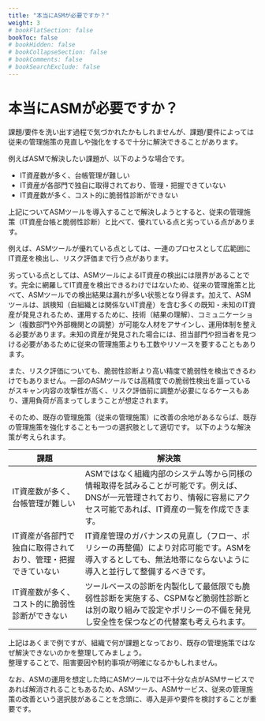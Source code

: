 ```yaml
---
title: "本当にASMが必要ですか？"
weight: 3
# bookFlatSection: false
bookToc: false
# bookHidden: false
# bookCollapseSection: false
# bookComments: false
# bookSearchExclude: false
---
```

# 本当にASMが必要ですか？

課題/要件を洗い出す過程で気づかれたかもしれませんが、課題/要件によっては従来の管理施策の見直しや強化をするで十分に解決できることがあります。  

例えばASMで解決したい課題が、以下のような場合です。  

- IT資産数が多く、台帳管理が難しい
- IT資産が各部門で独自に取得されており、管理・把握できていない
- IT資産数が多く、コスト的に脆弱性診断ができない

上記についてASMツールを導入することで解決しようとすると、従来の管理施策（IT資産台帳と脆弱性診断）と比べて、優れている点と劣っている点があります。  

例えば、ASMツールが優れている点としては、一連のプロセスとして広範囲にIT資産を検出し、リスク評価まで行う点があります。  

劣っている点としては、ASMツールによるIT資産の検出には限界があることです。完全に網羅してIT資産を検出できるわけではないため、従来の管理施策と比べて、ASMツールでの検出結果は漏れが多い状態となり得ます。加えて、ASMツールは、誤検知（自組織とは関係ないIT資産）を含む多くの既知・未知のIT資産が発見されるため、運用するために、技術（結果の理解）、コミュニケーション（複数部門や外部機関との調整）が可能な人材をアサインし、運用体制を整える必要があります。未知の資産が発見された場合には、担当部門や担当者を見つける必要があるために従来の管理施策よりも工数やリソースを要することもあります。  

また、リスク評価についても、脆弱性診断より高い精度で脆弱性を検出できるわけでもありません。一部のASMツールでは高精度での脆弱性検出を謳っているがスキャン内容の攻撃性が高く、リスク評価前に調整が必要になるケースもあり、運用負荷が高まってしまうことが想定されます。  

そのため、既存の管理施策（従来の管理施策）に改善の余地があるならば、既存の管理施策を強化することも一つの選択肢として適切です。
以下のような解決策が考えられます。  

| 課題 | 解決策 |
| -- | -- |
| IT資産数が多く、台帳管理が難しい | ASMではなく組織内部のシステム等から同様の情報取得を試みることが可能です。例えば、DNSが一元管理されており、情報に容易にアクセス可能であれば、IT資産の一覧を作成できます。 |
| IT資産が各部門で独自に取得されており、管理・把握できていない | IT資産管理のガバナンスの見直し（フロー、ポリシーの再整備）により対応可能です。ASMを導入するとしても、無法地帯にならないように導入と並行して整備するべきです。                |
| IT資産数が多く、コスト的に脆弱性診断ができない | ツールベースの診断を内製化して最低限でも脆弱性診断を実施する、CSPMなど脆弱性診断とは別の取り組みで設定やポリシーの不備を発見し安全性を保つなどの代替案も考えられます。   |

上記はあくまで例ですが、組織で何が課題となっており、既存の管理施策ではなぜ解決できないのかを整理してみましょう。  
整理することで、阻害要因や制約事項が明確になるかもしれません。  

なお、ASMの運用を想定した時にASMツールでは不十分な点がASMサービスであれば解消されることもあるため、ASMツール、ASMサービス、従来の管理施策の改善という選択肢があることを念頭に、導入是非や要件を検討することが重要です。  
